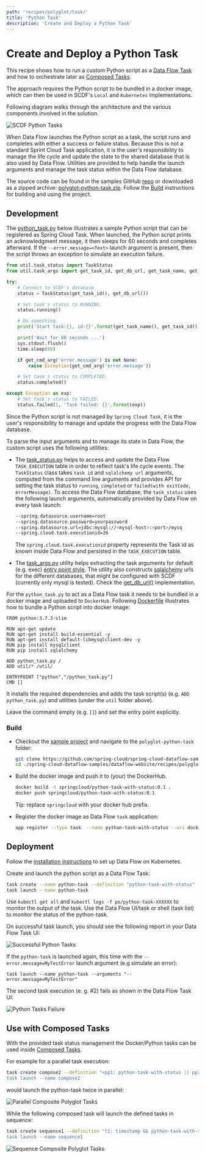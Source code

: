 ```yaml
---
path: 'recipes/polyglot/task/'
title: 'Python Task'
description: 'Create and Deploy a Python Task'
---
```


# Create and Deploy a Python Task

This recipe shows how to run a custom Python script as a [Data Flow Task](https://docs.spring.io/spring-cloud-dataflow/docs/%dataflow-version%/reference/htmlsingle/#spring-cloud-dataflow-task) and how to orchestrate later as [Composed Tasks](http://docs.spring.io/spring-cloud-dataflow/docs/%dataflow-version%/reference/htmlsingle/#spring-cloud-dataflow-composed-tasks).

The approach requires the Python script to be bundled in a docker image, which can then be used in SCDF's `Local` and `Kubernetes` implementations.

Following diagram walks through the architecture and the various components involved in the solution.

![SCDF Python Tasks](images/python-task-with-status-2.png)

When Data Flow launches the Python script as a task, the script runs and completes with either a success or failure status.
Because this is not a standard Sprint Cloud Task application, it is the user's responsibility to manage the life cycle and update the state to the shared database that is also used by Data Flow.
Utilities are provided to help handle the launch arguments and manage the task status within the Data Flow database.

The source code can be found in the samples GitHub [repo](https://github.com/spring-cloud/spring-cloud-dataflow-samples/tree/master/dataflow-website/recipes/polyglot/polyglot-python-task) or downloaded as a zipped archive: [polyglot-python-task.zip](https://github.com/spring-cloud/spring-cloud-dataflow-samples/raw/master/dataflow-website/recipes/polyglot/polyglot-python-task.zip). Follow the [Build](#build) instructions for building and using the project.

## Development

The [python_task.py](https://github.com/spring-cloud/spring-cloud-dataflow-samples/blob/master/dataflow-website/recipes/polyglot/polyglot-python-task/python_task.py) below illustrates a sample Python script that can be registered as Spring Cloud Task.
When launched, the Python script prints an acknowledgment message, it then sleeps for 60 seconds and completes afterward.
If the `--error.message=<Text>` launch argument is present, then the script throws an exception to simulate an execution failure.

```python
from util.task_status import TaskStatus
from util.task_args import get_task_id, get_db_url, get_task_name, get_cmd_arg

try:
    # Connect to SCDF's database.
    status = TaskStatus(get_task_id(), get_db_url())

    # Set task's status to RUNNING.
    status.running()

    # Do something.
    print('Start task:{}, id:{}'.format(get_task_name(), get_task_id()))

    print('Wait for 60 seconds ...')
    sys.stdout.flush()
    time.sleep(60)

    if get_cmd_arg('error.message') is not None:
        raise Exception(get_cmd_arg('error.message'))

    # Set task's status to COMPLETED.
    status.completed()

except Exception as exp:
    # Set task's status to FAILED.
    status.failed(1, 'Task failed: {}'.format(exp))
```

<!--IMPORTANT-->

Since the Python script is not managed by `Spring Cloud Task`, it is the user's responsibility to manage and update the progress with the Data Flow database.

<!--END_IMPORTANT-->

To parse the input arguments and to manage its state in Data Flow, the custom script uses the following utilities:

- The [task_status.py](https://github.com/spring-cloud/spring-cloud-dataflow-samples/blob/master/dataflow-website/recipes/polyglot/polyglot-python-task/util/task_status.py) helps to access and update the Data Flow `TASK_EXECUTION` table in order to reflect task's life cycle events. The `TaskStatus` class takes `task id` and `sqlalchemy url` arguments, computed from the command line arguments and provides API for setting the task status to `running`, `completed` or `failed(with exitCode, errorMessage)`.
  To access the Data Flow database, the `task_status` uses the following launch arguments, automatically provided by Data Flow on every task launch:

  ```bash
  --spring.datasource.username=root
  --spring.datasource.password=yourpassword
  --spring.datasource.url=jdbc:mysql://<mysql-host>:<port>/mysq
  --spring.cloud.task.executionid=26
  ```

  The `spring.cloud.task.executionid` property represents the Task id as known inside Data Flow and persisted in the `TASK_EXECUTION` table.

- The [task_args.py](https://github.com/spring-cloud/spring-cloud-dataflow-samples/blob/master/dataflow-website/recipes/polyglot/polyglot-python-task/util/task_args.py) utility helps extracting the task arguments for default (e.g. exec) [entry point style](https://docs.spring.io/spring-cloud-dataflow/docs/%dataflow-version%/reference/htmlsingle/#_entry_point_style_2).
  The utility also constructs [sqlalchemy](https://www.sqlalchemy.org/) urls for the different databases, that might be configured with SCDF (currently only mysql is tested). Check the [get_db_url()](https://github.com/spring-cloud/spring-cloud-dataflow-samples/blob/master/dataflow-website/recipes/polyglot/polyglot-python-task/util/task_args.py#L22) implementation.

For the `python_task.py` to act as a Data Flow task it needs to be bundled in a docker image and uploaded to `DockerHub`. Following [Dockerfile](https://github.com/spring-cloud/spring-cloud-dataflow-samples/blob/master/dataflow-website/recipes/polyglot/polyglot-python-task/Dockerfile) illustrates how to bundle a Python script into docker image:

```docker
FROM python:3.7.3-slim

RUN apt-get update
RUN apt-get install build-essential -y
RUN apt-get install default-libmysqlclient-dev -y
RUN pip install mysqlclient
RUN pip install sqlalchemy

ADD python_task.py /
ADD util/* /util/

ENTRYPOINT ["python","/python_task.py"]
CMD []
```

It installs the required dependencies and adds the task script(s) (e.g. `ADD python_task.py`) and utilities (under the `util` folder above).

<!--TIP-->

Leave the command empty (e.g. `[]`) and set the entry point explicitly.

<!--END_TIP-->

### Build

- Checkout the [sample project](https://github.com/spring-cloud/spring-cloud-dataflow-samples) and navigate to the `polyglot-python-task` folder:

  ```bash
  git clone https://github.com/spring-cloud/spring-cloud-dataflow-samples
  cd ./spring-cloud-dataflow-samples/dataflow-website/recipes/polyglot/polyglot-python-task/
  ```

- Build the docker image and push it to (your) the DockerHub.

  ```bash
  docker build -t springcloud/python-task-with-status:0.1 .
  docker push springcloud/python-task-with-status:0.1
  ```

  Tip: replace `springcloud` with your docker hub prefix.

* Register the docker image as Data Flow `task` application:

  ```bash
  app register --type task  --name python-task-with-status --uri docker://springcloud/python-task-with-status:0.1
  ```

## Deployment

Follow the [installation instructions](%currentPath%/installation/kubernetes/) to set up Data Flow on Kubernetes.

Create and launch the python script as a Data Flow Task:

```bash
task create --name python-task --definition "python-task-with-status"
task launch --name python-task
```

<!--TIP-->

Use `kubectl get all` and `kubectl logs -f po/python-task-XXXXXX` to monitor the output of the task.
Use the Data Flow UI/task or shell (task list) to monitor the status of the python-task.

<!--END_TIP-->

On successful task launch, you should see the following report in your Data Flow Task UI:

![Successful Python Tasks](images/successful-python-task-execution.png)

If the `python-task` is launched again, this time with the `--error.message=MyTestError` launch argument (e.g simulate an error):

```
task launch --name python-task --arguments "--error.message=MyTestError"
```

The second task execution (e. g. #2) fails as shown in the Data Flow Task UI:

![Python Tasks Failure](images/python-task-failure.png)

## Use with Composed Tasks

With the provided task status management the Docker/Python tasks can be used inside [Composed Tasks](https://docs.spring.io/spring-cloud-dataflow/docs/%dataflow-version%/reference/htmlsingle/#spring-cloud-dataflow-composed-tasks).

For example for a parallel task execution:

```bash
task create compose2 --definition "<pp1: python-task-with-status || pp2: python-task-with-status>”
task launch --name compose2
```

would launch the python-task twice in parallel:

![Parallel Composite Polyglot Tasks](images/polyglot-composite-task-parallel.png)

While the following composed task will launch the defined tasks in sequence:

```bash
task create sequence1 --definition "t1: timestamp && python-task-with-status && t2: timestamp”
task launch --name sequence1
```

![Sequence Composite Polyglot Tasks](images/polyglot-composite-task-sequencial.png)

